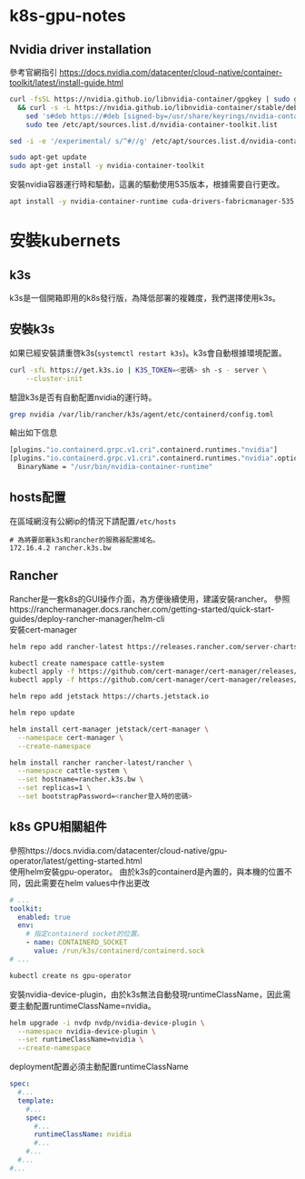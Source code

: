 # k8s-gpu-notes


## Nvidia driver installation
參考官網指引
https://docs.nvidia.com/datacenter/cloud-native/container-toolkit/latest/install-guide.html
```bash
curl -fsSL https://nvidia.github.io/libnvidia-container/gpgkey | sudo gpg --dearmor -o /usr/share/keyrings/nvidia-container-toolkit-keyring.gpg \
  && curl -s -L https://nvidia.github.io/libnvidia-container/stable/deb/nvidia-container-toolkit.list | \
    sed 's#deb https://#deb [signed-by=/usr/share/keyrings/nvidia-container-toolkit-keyring.gpg] https://#g' | \
    sudo tee /etc/apt/sources.list.d/nvidia-container-toolkit.list
```
```bash
sed -i -e '/experimental/ s/^#//g' /etc/apt/sources.list.d/nvidia-container-toolkit.list
```
```bash
sudo apt-get update
sudo apt-get install -y nvidia-container-toolkit
```
安裝nvidia容器運行時和驅動，這裏的驅動使用535版本，根據需要自行更改。
```bash
apt install -y nvidia-container-runtime cuda-drivers-fabricmanager-535 nvidia-headless-535-server
```
# 安裝kubernets
## k3s
k3s是一個開箱即用的k8s發行版，為降低部署的複雜度，我們選擇使用k3s。
## 安裝k3s
如果已經安裝請重啓k3s(`systemctl restart k3s`)。k3s會自動根據環境配置。
```bash
curl -sfL https://get.k3s.io | K3S_TOKEN=<密碼> sh -s - server \
    --cluster-init
```
驗證k3s是否有自動配置nvidia的運行時。
```bash
grep nvidia /var/lib/rancher/k3s/agent/etc/containerd/config.toml
```
輸出如下信息
```bash
[plugins."io.containerd.grpc.v1.cri".containerd.runtimes."nvidia"]
[plugins."io.containerd.grpc.v1.cri".containerd.runtimes."nvidia".options]
  BinaryName = "/usr/bin/nvidia-container-runtime"
```

## hosts配置
在區域網沒有公網ip的情況下請配置`/etc/hosts`
```
# 為將要部署k3s和rancher的服務器配置域名。
172.16.4.2 rancher.k3s.bw
```
## Rancher
Rancher是一套k8s的GUI操作介面，為方便後續使用，建議安裝rancher。
參照https://ranchermanager.docs.rancher.com/getting-started/quick-start-guides/deploy-rancher-manager/helm-cli  
安裝cert-manager
```bash
helm repo add rancher-latest https://releases.rancher.com/server-charts/latest

kubectl create namespace cattle-system
kubectl apply -f https://github.com/cert-manager/cert-manager/releases/download/v1.17.0/cert-manager.yaml
kubectl apply -f https://github.com/cert-manager/cert-manager/releases/download/v1.17.0/cert-manager.crds.yaml

helm repo add jetstack https://charts.jetstack.io

helm repo update

helm install cert-manager jetstack/cert-manager \
  --namespace cert-manager \
  --create-namespace
```
```bash
helm install rancher rancher-latest/rancher \
  --namespace cattle-system \
  --set hostname=rancher.k3s.bw \
  --set replicas=1 \
  --set bootstrapPassword=<rancher登入時的密碼>
```
## k8s GPU相關組件
參照https://docs.nvidia.com/datacenter/cloud-native/gpu-operator/latest/getting-started.html  
使用helm安裝gpu-operator。
由於k3s的containerd是內置的，與本機的位置不同，因此需要在helm values中作出更改
```yaml
# ...
toolkit:
  enabled: true
  env:
    # 指定containerd socket的位置。
    - name: CONTAINERD_SOCKET
      value: /run/k3s/containerd/containerd.sock
# ...
```
```bash
kubectl create ns gpu-operator
```
安裝nvidia-device-plugin，由於k3s無法自動發現runtimeClassName，因此需要主動配置runtimeClassName=nvidia。
```bash
helm upgrade -i nvdp nvdp/nvidia-device-plugin \
  --namespace nvidia-device-plugin \
  --set runtimeClassName=nvidia \
  --create-namespace 
```
deployment配置必須主動配置runtimeClassName
```yaml
spec:
  #...
  template:
    #...
    spec:
      #...
      runtimeClassName: nvidia
      #...
    #...
  #...
#...
```